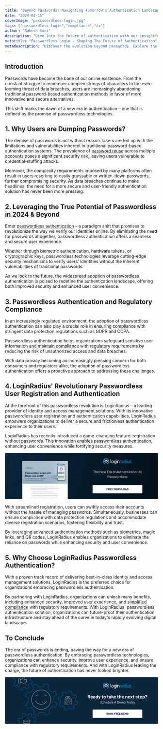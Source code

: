 ```yaml
---
title: "Beyond Passwords: Navigating Tomorrow's Authentication Landscape"
date: "2024-02-15"
coverImage: "passswordless-login.jpg"
tags: ["passwordless login","compliance","cx"]
author: "Rakesh Soni"
description: "Dive into the future of authentication with our insightful exploration of passwordless technology. Learn why users are abandoning passwords, how passwordless authentication ensures compliance, and why LoginRadius is the top choice for a secure and frictionless authentication experience."
metatitle: "Passwordless Login - Shaping The Future of Authentication"
metadescription: "Discover the evolution beyond passwords. Explore the benefits of passwordless technology and why LoginRadius leads the way."
---
```

## Introduction

Passwords have become the bane of our online existence. From the constant struggle to remember complex strings of characters to the ever-looming threat of data breaches, users are increasingly abandoning traditional password-based authentication methods in favor of more innovative and secure alternatives. 

This shift marks the dawn of a new era in authentication – one that is defined by the promise of passwordless technologies. 

## 1. Why Users are Dumping Passwords?

The demise of passwords is not without reason. Users are fed up with the limitations and vulnerabilities inherent in traditional password-based authentication systems. The prevalence of [password reuse](https://www.loginradius.com/blog/identity/password-history-expiration-complexity/) across multiple accounts poses a significant security risk, leaving users vulnerable to credential-stuffing attacks. 

Moreover, the complexity requirements imposed by many platforms often result in users resorting to easily guessable or written-down passwords, further compromising security. As data breaches continue to make headlines, the need for a more secure and user-friendly authentication solution has never been more pressing.

## 2. Leveraging the True Potential of Passwordless in 2024 & Beyond

Enter [passwordless authentication](https://www.loginradius.com/passwordless-login/) – a paradigm shift that promises to revolutionize the way we verify our identities online. By eliminating the need for passwords altogether, passwordless authentication offers a seamless and secure user experience. 

Whether through biometric authentication, hardware tokens, or cryptographic keys, passwordless technologies leverage cutting-edge security mechanisms to verify users' identities without the inherent vulnerabilities of traditional passwords. 

As we look to the future, the widespread adoption of passwordless authentication is poised to redefine the authentication landscape, offering both improved security and enhanced user convenience.

## 3. Passwordless Authentication and Regulatory Compliance

In an increasingly regulated environment, the adoption of passwordless authentication can also play a crucial role in ensuring compliance with stringent data protection regulations such as GDPR and CCPA. 

Passwordless authentication helps organizations safeguard sensitive user information and maintain compliance with regulatory requirements by reducing the risk of unauthorized access and data breaches. 

With data privacy becoming an increasingly pressing concern for both consumers and regulators alike, the adoption of passwordless authentication offers a proactive approach to addressing these challenges.

## 4. LoginRadius' Revolutionary Passwordless User Registration and Authentication

At the forefront of this passwordless revolution is LoginRadius – a leading provider of identity and access management solutions. With its innovative passwordless user registration and authentication capabilities, LoginRadius empowers organizations to deliver a secure and frictionless authentication experience to their users. 

LoginRadius has recently introduced a game-changing feature: registration without passwords. This innovation enables passwordless authentication, enhancing user convenience while fortifying security measures. 

[![DS-passwordless-magic-link](DS-passwordless-magic-link.png)](https://www.loginradius.com/resource/passwordless-login-magic-link-otp-datasheet)

With streamlined registration, users can swiftly access their accounts without the hassle of managing passwords. Simultaneously, businesses can ensure compliance with data protection regulations and accommodate diverse registration scenarios, fostering flexibility and trust.

By leveraging advanced authentication methods such as biometrics, magic links, and QR codes, LoginRadius enables organizations to eliminate the reliance on passwords while enhancing security and user convenience.

## 5. Why Choose LoginRadius Passwordless Authentication?

With a proven track record of delivering best-in-class identity and access management solutions, LoginRadius is the preferred choice for organizations embracing passwordless authentication. 

By partnering with LoginRadius, organizations can unlock many benefits, including enhanced security, improved user experience, and [simplified compliance](https://www.loginradius.com/compliances/) with regulatory requirements. With LoginRadius' passwordless authentication solution, organizations can future-proof their authentication infrastructure and stay ahead of the curve in today's rapidly evolving digital landscape.

## To Conclude 

The era of passwords is ending, paving the way for a new era of passwordless authentication. By embracing passwordless technologies, organizations can enhance security, improve user experience, and ensure compliance with regulatory requirements. And with LoginRadius leading the charge, the future of authentication has never looked brighter. 

[![book-a-free-demo-loginradius](../../assets/book-a-demo-loginradius.png)](https://www.loginradius.com/book-a-demo/)